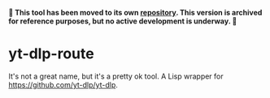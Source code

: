 **🚨 This tool has been moved to its own [repository](https://github.com/KristopherLeads/yt-dlp-route). This version is archived for reference purposes, but no active development is underway. 🚨**

# yt-dlp-route
It's not a great name, but it's a pretty ok tool. A Lisp wrapper for https://github.com/yt-dlp/yt-dlp.
